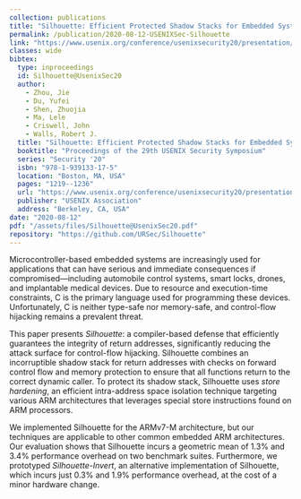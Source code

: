 ```yaml
---
collection: publications
title: "Silhouette: Efficient Protected Shadow Stacks for Embedded Systems"
permalink: /publication/2020-08-12-USENIXSec-Silhouette
link: "https://www.usenix.org/conference/usenixsecurity20/presentation/zhou-jie"
classes: wide
bibtex:
  type: inproceedings
  id: Silhouette@UsenixSec20
  author:
    - Zhou, Jie
    - Du, Yufei
    - Shen, Zhuojia
    - Ma, Lele
    - Criswell, John
    - Walls, Robert J.
  title: "Silhouette: Efficient Protected Shadow Stacks for Embedded Systems"
  booktitle: "Proceedings of the 29th USENIX Security Symposium"
  series: "Security '20"
  isbn: "978-1-939133-17-5"
  location: "Boston, MA, USA"
  pages: "1219--1236"
  url: "https://www.usenix.org/conference/usenixsecurity20/presentation/zhou-jie"
  publisher: "USENIX Association"
  address: "Berkeley, CA, USA"
date: "2020-08-12"
pdf: "/assets/files/Silhouette@UsenixSec20.pdf"
repository: "https://github.com/URSec/Silhouette"
---
```


Microcontroller-based embedded systems are increasingly used for applications
that can have serious and immediate consequences if compromised—including
automobile control systems, smart locks, drones, and implantable medical
devices. Due to resource and execution-time constraints, C is the primary
language used for programming these devices. Unfortunately, C is neither
type-safe nor memory-safe, and control-flow hijacking remains a prevalent
threat.

This paper presents *Silhouette*: a compiler-based defense that efficiently
guarantees the integrity of return addresses, significantly reducing the attack
surface for control-flow hijacking. Silhouette combines an incorruptible shadow
stack for return addresses with checks on forward control flow and memory
protection to ensure that all functions return to the correct dynamic caller.
To protect its shadow stack, Silhouette uses *store hardening*, an efficient
intra-address space isolation technique targeting various ARM architectures
that leverages special store instructions found on ARM processors.

We implemented Silhouette for the ARMv7-M architecture, but our techniques are
applicable to other common embedded ARM architectures. Our evaluation shows
that Silhouette incurs a geometric mean of 1.3% and 3.4% performance overhead
on two benchmark suites. Furthermore, we prototyped *Silhouette-Invert*, an
alternative implementation of Silhouette, which incurs just 0.3% and 1.9%
performance overhead, at the cost of a minor hardware change.
